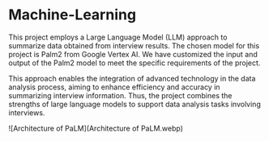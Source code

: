 # Machine-Learning
This project employs a Large Language Model (LLM) approach to summarize data obtained from interview results. The chosen model for this project is Palm2 from Google Vertex AI. We have customized the input and output of the Palm2 model to meet the specific requirements of the project.

This approach enables the integration of advanced technology in the data analysis process, aiming to enhance efficiency and accuracy in summarizing interview information. Thus, the project combines the strengths of large language models to support data analysis tasks involving interviews.

![Architecture of PaLM](Architecture of PaLM.webp)
